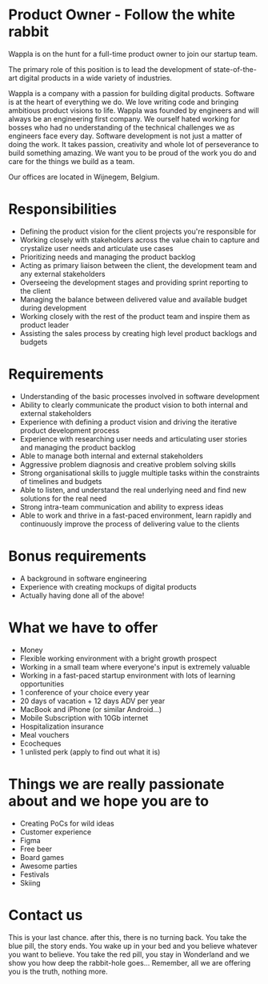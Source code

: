 # Product Owner - Follow the white rabbit

Wappla is on the hunt for a full-time product owner to join our startup team.

The primary role of this position is to lead the development of state-of-the-art digital products in a wide variety of industries.

Wappla is a company with a passion for building digital products. Software is at the heart of everything we do. We love writing code and bringing ambitious product visions to life. Wappla was founded by engineers and will always be an engineering first company. We ourself hated working for bosses who had no understanding of the technical challenges we as engineers face every day. Software development is not just a matter of doing the work. It takes passion, creativity and whole lot of perseverance to build something amazing. We want you to be proud of the work you do and care for the things we build as a team.

Our offices are located in Wijnegem, Belgium. 

# Responsibilities
- Defining the product vision for the client projects you're responsible for
- Working closely with stakeholders across the value chain to capture and crystalize user needs and articulate use cases
- Prioritizing needs and managing the product backlog
- Acting as primary liaison between the client, the development team and any external stakeholders
- Overseeing the development stages and providing sprint reporting to the client
- Managing the balance between delivered value and available budget during development
- Working closely with the rest of the product team and inspire them as product leader
- Assisting the sales process by creating high level product backlogs and budgets

# Requirements
- Understanding of the basic processes involved in software development
- Ability to clearly communicate the product vision to both internal and external stakeholders
- Experience with defining a product vision and driving the iterative product development process
- Experience with researching user needs and articulating user stories and managing the product backlog
- Able to manage both internal and external stakeholders
- Aggressive problem diagnosis and creative problem solving skills
- Strong organisational skills to juggle multiple tasks within the constraints of timelines and budgets
- Able to listen, and understand the real underlying need and find new solutions for the real need
- Strong intra-team communication and ability to express ideas
- Able to work and thrive in a fast-paced environment, learn rapidly and continuously improve the process of delivering value to the clients

# Bonus requirements
- A background in software engineering
- Experience with creating mockups of digital products
- Actually having done all of the above!

# What we have to offer
- Money
- Flexible working environment with a bright growth prospect
- Working in a small team where everyone's input is extremely valuable
- Working in a fast-paced startup environment with lots of learning opportunities
- 1 conference of your choice every year
- 20 days of vacation + 12 days ADV per year
- MacBook and iPhone (or similar Android...)
- Mobile Subscription with 10Gb internet 
- Hospitalization insurance
- Meal vouchers
- Ecocheques
- 1 unlisted perk (apply to find out what it is)

# Things we are really passionate about and we hope you are to
- Creating PoCs for wild ideas
- Customer experience
- Figma
- Free beer
- Board games
- Awesome parties
- Festivals
- Skiing

# Contact us

This is your last chance. after this, there is no turning back.
You take the blue pill, the story ends. You wake up in your bed and you believe whatever you want to believe. 
You take the red pill, you stay in Wonderland and we show you how deep the rabbit-hole goes...
Remember, all we are offering you is the truth, nothing more.

